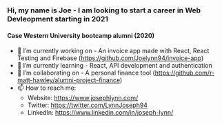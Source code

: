 ### Hi, my name is Joe - I am looking to start a career in Web Devleopment starting in 2021
#### Case Western University bootcamp alumni (2020)

- 🔭 I’m currently working on - An invoice app made with React, React Testing and Firebase (https://github.com/Joelynn94/invoice-app)
- 🌱 I’m currently learning - React, API development and authentication
- 👯 I’m collaborating on - A personal finance tool (https://github.com/r-matt-hawley/alumni-project-finance)
- 📫 How to reach me: 
  - Website: https://www.josephlynn.com/
  - Twitter: https://twitter.com/LynnJoseph94
  - LinkedIn: https://www.linkedin.com/in/joseph-lynn/


<!--
**Joelynn94/joelynn94** is a ✨ _special_ ✨ repository because its `README.md` (this file) appears on your GitHub profile.
-->
